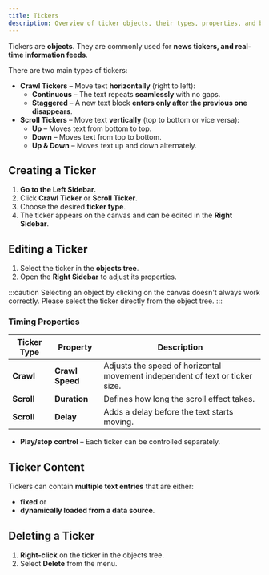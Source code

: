 ```yaml
---
title: Tickers
description: Overview of ticker objects, their types, properties, and behavior in Tweenly.
---
```


Tickers are **objects**. They are commonly used for **news tickers, and real-time information feeds**.  

There are two main types of tickers:  

- **Crawl Tickers** – Move text **horizontally** (right to left):
    - **Continuous** – The text repeats **seamlessly** with no gaps.  
    - **Staggered** – A new text block **enters only after the previous one disappears**.  
- **Scroll Tickers** – Move text **vertically** (top to bottom or vice versa):
    - **Up** – Moves text from bottom to top.  
    - **Down** – Moves text from top to bottom.  
    - **Up & Down** – Moves text up and down alternately.  


## Creating a Ticker

1. **Go to the Left Sidebar.**  
2. Click **Crawl Ticker** or **Scroll Ticker**.  
3. Choose the desired **ticker type**.  
4. The ticker appears on the canvas and can be edited in the **Right Sidebar**.  


## Editing a Ticker

1. Select the ticker in the **objects tree**.  
3. Open the **Right Sidebar** to adjust its properties.  

:::caution
Selecting an object by clicking on the canvas doesn't always work correctly. Please select the ticker directly from the object tree.
:::

### Timing Properties

| **Ticker Type**  | **Property**      | **Description** |
|------------------|------------------|----------------|
| **Crawl**       | **Crawl Speed**   | Adjusts the speed of horizontal movement independent of text or ticker size. |
| **Scroll**      | **Duration**      | Defines how long the scroll effect takes. |
| **Scroll**      | **Delay**         | Adds a delay before the text starts moving. |

- **Play/stop control** – Each ticker can be controlled separately.  

## Ticker Content

Tickers can contain **multiple text entries** that are either:  

- **fixed** or
- **dynamically loaded from a data source**.  

## Deleting a Ticker

1. **Right-click** on the ticker in the objects tree.  
2. Select **Delete** from the menu.  

<!-- 
## Known Issues & Limitations

🚧 **Current Issues in Tickers:**  

- **Tickers occasionally freeze** – Refreshing the **timeline** resolves this.  
- **Tickers using Data Sources flicker in the editor** – The exported version works correctly.  
- **Hidden tickers in the editor still appear in the export.**  
- **IsEditable fields generate automatic class names**, which **cannot currently be changed**.  
  - ✅ **Planned for Ticker v2:** Customizable class names.  

## Example Metadata Structure

Tickers store text content in a structured format. Below is an example of **ticker metadata in JSON**:  

```html
<meta property='JSONparams' content='$$[
  { "NameNM": "text-0", "Value": "{di/0} 0 (1)", "Kind": null },
  { "NameNM": "text-1", "Value": "{di/1} 1 (2)", "Kind": null },
  { "NameNM": "text-2", "Value": "{di/0} 0 (3)", "Kind": null },
  { "NameNM": "text-3", "Value": "{di/1} 1 (4)", "Kind": null },
  { "NameNM": "text-4", "Value": "Dino {di/0} 0 🦕 (5)", "Kind": null },
  { "NameNM": "text-5", "Value": "Lorem ipsum (6)", "Kind": null },
  { "NameNM": "text-6", "Value": "{di/1} 🦖 (7)", "Kind": null },
  { "NameNM": "text-7", "Value": "Start (8)", "Kind": null },
  { "NameNM": "text-8", "Value": "End (9)", "Kind": null }
]$$'> -->
